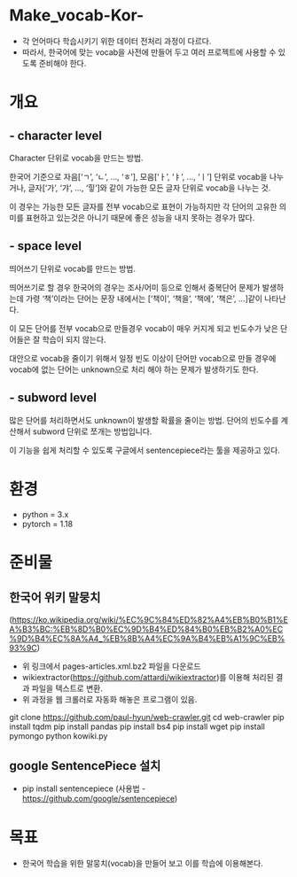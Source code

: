 # Make_vocab-Kor-
- 각 언어마다 학습시키기 위한 데이터 전처리 과정이 다르다.
- 따라서, 한국어에 맞는 vocab을 사전에 만들어 두고 여러 프로젝트에 사용할 수 있도록 준비해야 한다.

# 개요
## - character level
Character 단위로 vocab을 만드는 방법.

한국어 기준으로 자음[‘ㄱ’, ‘ㄴ’, …, ‘ㅎ’], 모음[‘ㅏ’, ‘ㅑ’, …, ‘ㅣ’] 단위로 vocab을 나누거나,
글자[‘가’, ‘갸’, …, ‘힣’]와 같이 가능한 모든 글자 단위로 vocab을 나누는 것.

이 경우는 가능한 모든 글자를 전부 vocab으로 표현이 가능하지만 
각 단어의 고유한 의미를 표현하고 있는것은 아니기 때문에 좋은 성능을 내지 못하는 경우가 많다.

## - space level
띄어쓰기 단위로 vocab를 만드는 방법. 

띄어쓰기로 할 경우 한국어의 경우는 조사/어미 등으로 인해서 중복단어 문제가 발생하는데 
가령 ‘책’이라는 단어는 문장 내에서는 [‘책이’, ‘책을’, ‘책에’, ‘책은’, …]같이 나타난다.

이 모든 단어를 전부 vocab으로 만들경우 vocab이 매우 커지게 되고 빈도수가 낮은 단어들은 잘 학습이 되지 않는다.

대안으로 vocab을 줄이기 위해서 일정 빈도 이상이 단어만 vocab으로 만들 경우에 
vocab에 없는 단어는 unknown으로 처리 해야 하는 문제가 발생하기도 한다.

## - subword level
많은 단어를 처리하면서도 unknown이 발생할 확률을 줄이는 방법.
단어의 빈도수를 계산해서 subword 단위로 쪼개는 방법입니다. 

이 기능을 쉽게 처리할 수 있도록 구글에서 sentencepiece라는 툴을 제공하고 있다.

# 환경
- python = 3.x
- pytorch = 1.18

# 준비물
## 한국어 위키 말뭉치
(https://ko.wikipedia.org/wiki/%EC%9C%84%ED%82%A4%EB%B0%B1%EA%B3%BC:%EB%8D%B0%EC%9D%B4%ED%84%B0%EB%B2%A0%EC%9D%B4%EC%8A%A4_%EB%8B%A4%EC%9A%B4%EB%A1%9C%EB%93%9C)
- 위 링크에서 pages-articles.xml.bz2 파일을 다운로드
- wikiextractor(https://github.com/attardi/wikiextractor)를 이용해 처리된 결과 파일을 텍스트로 변환.
- 위 과정을 웹 크롤러로 자동화 해놓은 프로그램이 있음.

git clone https://github.com/paul-hyun/web-crawler.git
cd web-crawler
pip install tqdm
pip install pandas
pip install bs4
pip install wget
pip install pymongo
python kowiki.py

## google SentencePiece 설치
- pip install sentencepiece
(사용법 - https://github.com/google/sentencepiece)

# 목표
- 한국어 학습을 위한 말뭉치(vocab)을 만들어 보고 이를 학습에 이용해본다.

